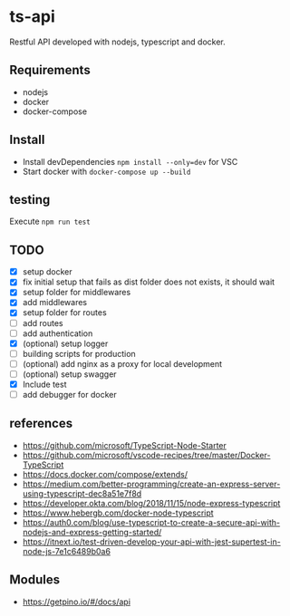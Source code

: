 # ts-api

Restful API developed with nodejs, typescript and docker.

## Requirements

- nodejs
- docker
- docker-compose

## Install

- Install devDependencies `npm install --only=dev` for VSC
- Start docker with `docker-compose up --build`

## testing

Execute `npm run test`

## TODO

- [x] setup docker
- [x] fix initial setup that fails as dist folder does not exists, it should wait
- [x] setup folder for middlewares
- [x] add middlewares
- [x] setup folder for routes
- [ ] add routes
- [ ] add authentication
- [x] (optional) setup logger
- [ ] building scripts for production
- [ ] (optional) add nginx as a proxy for local development
- [ ] (optional) setup swagger
- [x] Include test
- [ ] add debugger for docker

## references

- https://github.com/microsoft/TypeScript-Node-Starter
- https://github.com/microsoft/vscode-recipes/tree/master/Docker-TypeScript
- https://docs.docker.com/compose/extends/
- https://medium.com/better-programming/create-an-express-server-using-typescript-dec8a51e7f8d
- https://developer.okta.com/blog/2018/11/15/node-express-typescript
- https://www.hebergb.com/docker-node-typescript
- https://auth0.com/blog/use-typescript-to-create-a-secure-api-with-nodejs-and-express-getting-started/
- https://itnext.io/test-driven-develop-your-api-with-jest-supertest-in-node-js-7e1c6489b0a6

## Modules

- https://getpino.io/#/docs/api
